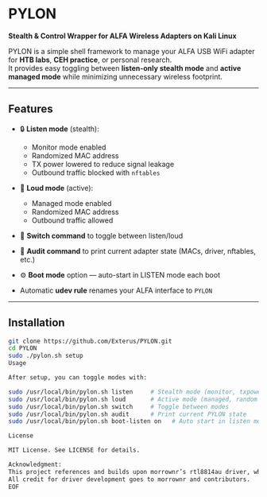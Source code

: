 # PYLON

**Stealth & Control Wrapper for ALFA Wireless Adapters on Kali Linux**

PYLON is a simple shell framework to manage your ALFA USB WiFi adapter for **HTB labs**, **CEH practice**, or personal research.  
It provides easy toggling between **listen-only stealth mode** and **active managed mode** while minimizing unnecessary wireless footprint.

---

## Features

- 🔒 **Listen mode** (stealth):
  - Monitor mode enabled
  - Randomized MAC address
  - TX power lowered to reduce signal leakage
  - Outbound traffic blocked with `nftables`

- 📡 **Loud mode** (active):
  - Managed mode enabled
  - Randomized MAC address
  - Outbound traffic allowed

- 🔀 **Switch command** to toggle between listen/loud
- 📑 **Audit command** to print current adapter state (MACs, driver, nftables, etc.)
- ⚙️ **Boot mode** option — auto-start in LISTEN mode each boot
- Automatic **udev rule** renames your ALFA interface to `PYLON`

---

## Installation

```bash
git clone https://github.com/Exterus/PYLON.git
cd PYLON
sudo ./pylon.sh setup
Usage

After setup, you can toggle modes with:

sudo /usr/local/bin/pylon.sh listen     # Stealth mode (monitor, txpower 10, random MAC, outbound blocked)
sudo /usr/local/bin/pylon.sh loud       # Active mode (managed, random MAC, outbound allowed)
sudo /usr/local/bin/pylon.sh switch     # Toggle between modes
sudo /usr/local/bin/pylon.sh audit      # Print current PYLON state
sudo /usr/local/bin/pylon.sh boot-listen on   # Auto start in listen mode at boot

License

MIT License. See LICENSE for details.

Acknowledgment:
This project references and builds upon morrownr’s rtl8814au driver, which is GPLv2 licensed.
All credit for driver development goes to morrownr and contributors.
EOF
